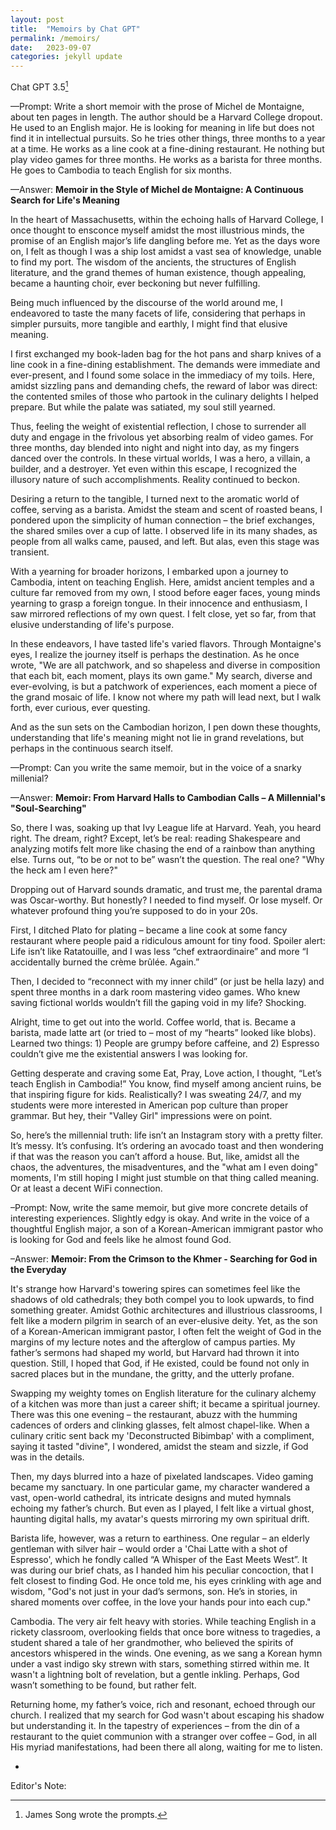 ```yaml
---
layout: post
title:  "Memoirs by Chat GPT"
permalink: /memoirs/
date:   2023-09-07
categories: jekyll update
---
```


Chat GPT 3.5[^1]

—Prompt:
Write a short memoir with the prose of Michel de Montaigne, about ten pages in length. The author should be a Harvard College dropout. He used to an English major. He is looking for meaning in life but does not find it in intellectual pursuits. So he tries other things, three months to a year at a time. He works as a line cook at a fine-dining restaurant. He nothing but play video games for three months. He works as a barista for three months. He goes to Cambodia to teach English for six months.

—Answer:
**Memoir in the Style of Michel de Montaigne: A Continuous Search for Life's Meaning**

In the heart of Massachusetts, within the echoing halls of Harvard College, I once thought to ensconce myself amidst the most illustrious minds, the promise of an English major’s life dangling before me. Yet as the days wore on, I felt as though I was a ship lost amidst a vast sea of knowledge, unable to find my port. The wisdom of the ancients, the structures of English literature, and the grand themes of human existence, though appealing, became a haunting choir, ever beckoning but never fulfilling.

Being much influenced by the discourse of the world around me, I endeavored to taste the many facets of life, considering that perhaps in simpler pursuits, more tangible and earthly, I might find that elusive meaning.

I first exchanged my book-laden bag for the hot pans and sharp knives of a line cook in a fine-dining establishment. The demands were immediate and ever-present, and I found some solace in the immediacy of my toils. Here, amidst sizzling pans and demanding chefs, the reward of labor was direct: the contented smiles of those who partook in the culinary delights I helped prepare. But while the palate was satiated, my soul still yearned.

Thus, feeling the weight of existential reflection, I chose to surrender all duty and engage in the frivolous yet absorbing realm of video games. For three months, day blended into night and night into day, as my fingers danced over the controls. In these virtual worlds, I was a hero, a villain, a builder, and a destroyer. Yet even within this escape, I recognized the illusory nature of such accomplishments. Reality continued to beckon.

Desiring a return to the tangible, I turned next to the aromatic world of coffee, serving as a barista. Amidst the steam and scent of roasted beans, I pondered upon the simplicity of human connection – the brief exchanges, the shared smiles over a cup of latte. I observed life in its many shades, as people from all walks came, paused, and left. But alas, even this stage was transient.

With a yearning for broader horizons, I embarked upon a journey to Cambodia, intent on teaching English. Here, amidst ancient temples and a culture far removed from my own, I stood before eager faces, young minds yearning to grasp a foreign tongue. In their innocence and enthusiasm, I saw mirrored reflections of my own quest. I felt close, yet so far, from that elusive understanding of life's purpose.

In these endeavors, I have tasted life's varied flavors. Through Montaigne's eyes, I realize the journey itself is perhaps the destination. As he once wrote, "We are all patchwork, and so shapeless and diverse in composition that each bit, each moment, plays its own game." My search, diverse and ever-evolving, is but a patchwork of experiences, each moment a piece of the grand mosaic of life. I know not where my path will lead next, but I walk forth, ever curious, ever questing.

And as the sun sets on the Cambodian horizon, I pen down these thoughts, understanding that life's meaning might not lie in grand revelations, but perhaps in the continuous search itself.

—Prompt:
Can you write the same memoir, but in the voice of a snarky millenial?

—Answer:
**Memoir: From Harvard Halls to Cambodian Calls – A Millennial's "Soul-Searching"**

So, there I was, soaking up that Ivy League life at Harvard. Yeah, you heard right. The dream, right? Except, let’s be real: reading Shakespeare and analyzing motifs felt more like chasing the end of a rainbow than anything else. Turns out, “to be or not to be” wasn’t the question. The real one? "Why the heck am I even here?"

Dropping out of Harvard sounds dramatic, and trust me, the parental drama was Oscar-worthy. But honestly? I needed to find myself. Or lose myself. Or whatever profound thing you’re supposed to do in your 20s. 

First, I ditched Plato for plating – became a line cook at some fancy restaurant where people paid a ridiculous amount for tiny food. Spoiler alert: Life isn’t like Ratatouille, and I was less “chef extraordinaire” and more “I accidentally burned the crème brûlée. Again.”

Then, I decided to “reconnect with my inner child” (or just be hella lazy) and spent three months in a dark room mastering video games. Who knew saving fictional worlds wouldn’t fill the gaping void in my life? Shocking.

Alright, time to get out into the world. Coffee world, that is. Became a barista, made latte art (or tried to – most of my “hearts” looked like blobs). Learned two things: 1) People are grumpy before caffeine, and 2) Espresso couldn’t give me the existential answers I was looking for.

Getting desperate and craving some Eat, Pray, Love action, I thought, “Let’s teach English in Cambodia!” You know, find myself among ancient ruins, be that inspiring figure for kids. Realistically? I was sweating 24/7, and my students were more interested in American pop culture than proper grammar. But hey, their "Valley Girl" impressions were on point.

So, here’s the millennial truth: life isn’t an Instagram story with a pretty filter. It’s messy. It’s confusing. It’s ordering an avocado toast and then wondering if that was the reason you can’t afford a house. But, like, amidst all the chaos, the adventures, the misadventures, and the "what am I even doing" moments, I'm still hoping I might just stumble on that thing called meaning. Or at least a decent WiFi connection.

–Prompt:
Now, write the same memoir, but give more concrete details of interesting experiences. Slightly edgy is okay. And write in the voice of a thoughtful English major, a son of a Korean-American immigrant pastor who is looking for God and feels like he almost found God.

–Answer: 
**Memoir: From the Crimson to the Khmer - Searching for God in the Everyday**

It's strange how Harvard's towering spires can sometimes feel like the shadows of old cathedrals; they both compel you to look upwards, to find something greater. Amidst Gothic architectures and illustrious classrooms, I felt like a modern pilgrim in search of an ever-elusive deity. Yet, as the son of a Korean-American immigrant pastor, I often felt the weight of God in the margins of my lecture notes and the afterglow of campus parties. My father’s sermons had shaped my world, but Harvard had thrown it into question. Still, I hoped that God, if He existed, could be found not only in sacred places but in the mundane, the gritty, and the utterly profane.

Swapping my weighty tomes on English literature for the culinary alchemy of a kitchen was more than just a career shift; it became a spiritual journey. There was this one evening – the restaurant, abuzz with the humming cadences of orders and clinking glasses, felt almost chapel-like. When a culinary critic sent back my 'Deconstructed Bibimbap' with a compliment, saying it tasted "divine", I wondered, amidst the steam and sizzle, if God was in the details.

Then, my days blurred into a haze of pixelated landscapes. Video gaming became my sanctuary. In one particular game, my character wandered a vast, open-world cathedral, its intricate designs and muted hymnals echoing my father’s church. But even as I played, I felt like a virtual ghost, haunting digital halls, my avatar's quests mirroring my own spiritual drift.

Barista life, however, was a return to earthiness. One regular – an elderly gentleman with silver hair – would order a 'Chai Latte with a shot of Espresso', which he fondly called “A Whisper of the East Meets West”. It was during our brief chats, as I handed him his peculiar concoction, that I felt closest to finding God. He once told me, his eyes crinkling with age and wisdom, "God's not just in your dad’s sermons, son. He’s in stories, in shared moments over coffee, in the love your hands pour into each cup."

Cambodia. The very air felt heavy with stories. While teaching English in a rickety classroom, overlooking fields that once bore witness to tragedies, a student shared a tale of her grandmother, who believed the spirits of ancestors whispered in the winds. One evening, as we sang a Korean hymn under a vast indigo sky strewn with stars, something stirred within me. It wasn't a lightning bolt of revelation, but a gentle inkling. Perhaps, God wasn’t something to be found, but rather felt.

Returning home, my father’s voice, rich and resonant, echoed through our church. I realized that my search for God wasn't about escaping his shadow but understanding it. In the tapestry of experiences – from the din of a restaurant to the quiet communion with a stranger over coffee – God, in all His myriad manifestations, had been there all along, waiting for me to listen.

-

Editor's Note:

[^1]: James Song wrote the prompts.